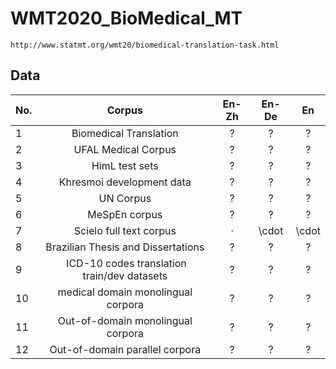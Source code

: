 # WMT2020_BioMedical_MT 
	http://www.statmt.org/wmt20/biomedical-translation-task.html

## Data

| No. | Corpus | En-Zh  | En-De | En |
| --- | :---: | :---: | :---: | :---:  |
| 1   | Biomedical Translation              | ? | ? | ? |
| 2   | UFAL Medical Corpus                 | ? | ? | ? |
| 3   | HimL test sets                      | ? | ? | ? |
| 4   | Khresmoi development data           | ? | ? | ? |
| 5   | UN Corpus                           | ? | ? | ? |
| 6   | MeSpEn corpus                       | ? | ? | ? |
| 7   | Scielo full text corpus             | $\cdot$ | \cdot | \cdot |
| 8   | Brazilian Thesis and Dissertations  | ? | ? | ? |
| 9   |  ICD-10 codes translation train/dev datasets | ? | ? | ? |
| 10  | medical domain monolingual corpora  | ? | ? | ? |
| 11  | Out-of-domain monolingual corpora   | ? | ? | ? |
| 12  | Out-of-domain parallel corpora      | ? | ? | ? |
 






